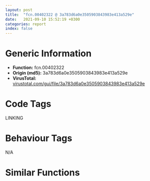 ```yaml
---
layout: post
title:  "fcn.00402322 @ 3a783d6a0e3505903843983e413a529e"
date:   2021-09-10 15:52:19 +0300
categories: report
index: false
---
```


# Generic Information
- **Function:** fcn.00402322
- **Origin (md5):** 3a783d6a0e3505903843983e413a529e
- **VirusTotal:** [virustotal.com/gui/file/3a783d6a0e3505903843983e413a529e][virustotal_ref]

# Code Tags
<span class="tag" id="LINKING">LINKING</span>


# Behaviour Tags
<span class="bhv-tag" id="na">N/A</span>

# Similar Functions
<script type="text/javascript" src="https://www.gstatic.com/charts/loader.js"></script>
<script type="text/javascript">

    google.charts.load('current', {'packages':['corechart']});
    google.charts.setOnLoadCallback(drawChart);

    function drawChart() {
    var data = new google.visualization.DataTable();
        data.addColumn('number', 'X');
        data.addColumn('number', 'Y');
        data.addColumn({type: 'string', role: 'tooltip', 'p': {'html': true}});
        data.addColumn({'type': 'string', 'role': 'style'});
        
        data.addRows([
    [658.5548095703125, -818.2036743164062, '<b><a href="/report/fcn.00402322@3a783d6a0e3505903843983e413a529e">fcn.00402322</a><br>@3a783d6a0e3505903843983e413a529e</b><br>push ebx<br>push esi<br>push edi<br>mov edi, dword[sym.imp.KERNEL32.dll_GetModuleHandleW]<br>push 0x4010b8<br>mov ebx, 0x4010d0<br>push ebx<br>call edi<br>mov esi, dword[sym.imp.KERNEL32.dll_GetProcAddress]<br>push eax<br>call esi<br>push 0x4010dc<br>push ebx<br>mov dword[0x406034], eax<br>call edi<br>push eax<br>call esi<br>push 0x4010f4<br>push ebx<br>mov dword[0x406030], eax<br>call edi<br>push eax<br>call esi<br>push 0x401114<br>push ebx<br>mov dword[0x40602c], eax<br>call edi<br>push eax<br>call esi<br>push 0x401130<br>push ebx<br>mov dword[0x406028], eax<br>call edi<br>push eax<br>call esi<br>push 0x401154<br>push ebx<br>mov dword[0x406024], eax<br>call edi<br>push eax<br>call esi<br>push 0x40115c<br>push ebx<br>mov dword[0x406020], eax<br>call edi<br>push eax<br>call esi<br>push 0x401164<br>push ebx<br>mov dword[0x40601c], eax<br>call edi<br>push eax<br>call esi<br>push 0x40116c<br>push ebx<br>mov dword[0x406018], eax<br>call edi<br>push eax<br>call esi<br>push 0x401174<br>push ebx<br>mov dword[0x406014], eax<br>call edi<br>push eax<br>call esi<br>push 0x40117c<br>push ebx<br>mov dword[0x406010], eax<br>call edi<br>push eax<br>call esi<br>push 0x401184<br>push ebx<br>mov dword[0x40600c], eax<br>call edi<br>push eax<br>call esi<br>push 0x40118c<br>push ebx<br>mov dword[0x406008], eax<br>call edi<br>push eax<br>call esi<br>push 0x401194<br>push ebx<br>mov dword[0x406004], eax<br>call edi<br>push eax<br>call esi<br>pop edi<br>pop esi<br>mov dword[section..data], eax<br>pop ebx<br>ret <br><eoc> ', 'point { fill-color: #e0440e; }'],
[372.0270690917969, 285.07464599609375, '<b><a href="/report/fcn.00402322@57989f43bf24a9272122210a17558c3d">fcn.00402322</a><br>@57989f43bf24a9272122210a17558c3d</b><br>push ebx<br>push esi<br>push edi<br>mov edi, dword[sym.imp.KERNEL32.dll_GetModuleHandleW]<br>push 0x4010b8<br>mov ebx, 0x4010d0<br>push ebx<br>call edi<br>mov esi, dword[sym.imp.KERNEL32.dll_GetProcAddress]<br>push eax<br>call esi<br>push 0x4010dc<br>push ebx<br>mov dword[0x406034], eax<br>call edi<br>push eax<br>call esi<br>push 0x4010f4<br>push ebx<br>mov dword[0x406030], eax<br>call edi<br>push eax<br>call esi<br>push 0x401114<br>push ebx<br>mov dword[0x40602c], eax<br>call edi<br>push eax<br>call esi<br>push 0x401130<br>push ebx<br>mov dword[0x406028], eax<br>call edi<br>push eax<br>call esi<br>push 0x401154<br>push ebx<br>mov dword[0x406024], eax<br>call edi<br>push eax<br>call esi<br>push 0x40115c<br>push ebx<br>mov dword[0x406020], eax<br>call edi<br>push eax<br>call esi<br>push 0x401164<br>push ebx<br>mov dword[0x40601c], eax<br>call edi<br>push eax<br>call esi<br>push 0x40116c<br>push ebx<br>mov dword[0x406018], eax<br>call edi<br>push eax<br>call esi<br>push 0x401174<br>push ebx<br>mov dword[0x406014], eax<br>call edi<br>push eax<br>call esi<br>push 0x40117c<br>push ebx<br>mov dword[0x406010], eax<br>call edi<br>push eax<br>call esi<br>push 0x401184<br>push ebx<br>mov dword[0x40600c], eax<br>call edi<br>push eax<br>call esi<br>push 0x40118c<br>push ebx<br>mov dword[0x406008], eax<br>call edi<br>push eax<br>call esi<br>push 0x401194<br>push ebx<br>mov dword[0x406004], eax<br>call edi<br>push eax<br>call esi<br>pop edi<br>pop esi<br>mov dword[section..data], eax<br>pop ebx<br>ret <br><eoc> ', 'null'],
[-440.23876953125, -514.7738647460938, '<b><a href="/report/fcn.00402322@d287262b3c4caae6c69c406382125319">fcn.00402322</a><br>@d287262b3c4caae6c69c406382125319</b><br>push ebx<br>push esi<br>push edi<br>mov edi, dword[sym.imp.KERNEL32.dll_GetModuleHandleW]<br>push 0x4010b8<br>mov ebx, 0x4010d0<br>push ebx<br>call edi<br>mov esi, dword[sym.imp.KERNEL32.dll_GetProcAddress]<br>push eax<br>call esi<br>push 0x4010dc<br>push ebx<br>mov dword[0x406034], eax<br>call edi<br>push eax<br>call esi<br>push 0x4010f4<br>push ebx<br>mov dword[0x406030], eax<br>call edi<br>push eax<br>call esi<br>push 0x401114<br>push ebx<br>mov dword[0x40602c], eax<br>call edi<br>push eax<br>call esi<br>push 0x401130<br>push ebx<br>mov dword[0x406028], eax<br>call edi<br>push eax<br>call esi<br>push 0x401154<br>push ebx<br>mov dword[0x406024], eax<br>call edi<br>push eax<br>call esi<br>push 0x40115c<br>push ebx<br>mov dword[0x406020], eax<br>call edi<br>push eax<br>call esi<br>push 0x401164<br>push ebx<br>mov dword[0x40601c], eax<br>call edi<br>push eax<br>call esi<br>push 0x40116c<br>push ebx<br>mov dword[0x406018], eax<br>call edi<br>push eax<br>call esi<br>push 0x401174<br>push ebx<br>mov dword[0x406014], eax<br>call edi<br>push eax<br>call esi<br>push 0x40117c<br>push ebx<br>mov dword[0x406010], eax<br>call edi<br>push eax<br>call esi<br>push 0x401184<br>push ebx<br>mov dword[0x40600c], eax<br>call edi<br>push eax<br>call esi<br>push 0x40118c<br>push ebx<br>mov dword[0x406008], eax<br>call edi<br>push eax<br>call esi<br>push 0x401194<br>push ebx<br>mov dword[0x406004], eax<br>call edi<br>push eax<br>call esi<br>pop edi<br>pop esi<br>mov dword[section..data], eax<br>pop ebx<br>ret <br><eoc> ', 'null'],

        ]);

    var options = {
        title: 'Similarity Plot',
        legend: 'none',
        colors: ['#dedbd9', '#e6693e', '#ec8f6e', '#f3b49f', '#f6c7b6'],
        tooltip: {isHtml: true, trigger: 'both'},
        explorer: {
        actions: ["dragToZoom", "rightClickToReset"],
        },
        chartArea: {
        width: '80%',
        height: '80%'
        },
        width: '100%',
        height: '100%'
    };

    var chart = new google.visualization.ScatterChart(document.getElementById('chart_div'));

    chart.draw(data, options);
    }
    
</script>


<div id="chart_div" style="width: 100%px; height: 100%;"></div>

# Disassembled Code
{% highlight nasm %}

push ebx
push esi
push edi
mov edi, dword[sym.imp.KERNEL32.dll_GetModuleHandleW]
push 0x4010b8
mov ebx, 0x4010d0
push ebx
call edi
mov esi, dword[sym.imp.KERNEL32.dll_GetProcAddress]
push eax
call esi
push 0x4010dc
push ebx
mov dword[0x406034], eax
call edi
push eax
call esi
push 0x4010f4
push ebx
mov dword[0x406030], eax
call edi
push eax
call esi
push 0x401114
push ebx
mov dword[0x40602c], eax
call edi
push eax
call esi
push 0x401130
push ebx
mov dword[0x406028], eax
call edi
push eax
call esi
push 0x401154
push ebx
mov dword[0x406024], eax
call edi
push eax
call esi
push 0x40115c
push ebx
mov dword[0x406020], eax
call edi
push eax
call esi
push 0x401164
push ebx
mov dword[0x40601c], eax
call edi
push eax
call esi
push 0x40116c
push ebx
mov dword[0x406018], eax
call edi
push eax
call esi
push 0x401174
push ebx
mov dword[0x406014], eax
call edi
push eax
call esi
push 0x40117c
push ebx
mov dword[0x406010], eax
call edi
push eax
call esi
push 0x401184
push ebx
mov dword[0x40600c], eax
call edi
push eax
call esi
push 0x40118c
push ebx
mov dword[0x406008], eax
call edi
push eax
call esi
push 0x401194
push ebx
mov dword[0x406004], eax
call edi
push eax
call esi
pop edi
pop esi
mov dword[section..data], eax
pop ebx
ret

{% endhighlight %}

[virustotal_ref]: https://www.virustotal.com/gui/file/3a783d6a0e3505903843983e413a529e
